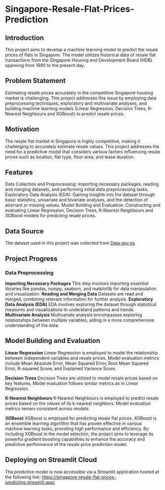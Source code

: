 # Singapore-Resale-Flat-Prices-Prediction

## Introduction
This project aims to develop a machine learning model to predict the resale prices of flats in Singapore. The model utilizes historical data of resale flat transactions from the Singapore Housing and Development Board (HDB) spanning from 1990 to the present day.
## Problem Statement
Estimating resale prices accurately in the competitive Singapore housing market is challenging. This project addresses this issue by employing data preprocessing techniques, exploratory and multivariate analyses, and building machine learning models (Linear Regression, Decision Trees, K-Nearest Neighbours and XGBoost) to predict resale prices.
## Motivation
The resale flat market in Singapore is highly competitive, making it challenging to accurately estimate resale values. This project addresses the need for a predictive model that considers various factors influencing resale prices such as location, flat type, floor area, and lease duration.
## Features
Data Collection and Preprocessing: Importing necessary packages, reading and merging datasets, and performing initial data preprocessing tasks.
Exploratory Data Analysis (EDA): Gaining insights into the dataset through basic statistics, univariate and bivariate analyses, and the detection of aberrant or missing values.
Model Building and Evaluation: Constructing and evaluating Linear Regression, Decision Trees, K-Nearest Neighbours and XGBoost models for predicting resale prices.

## Data Source
The dataset used in this project was collected from [Data.gov.sg](https://beta.data.gov.sg/collections/189/view).

## Project Progress

### Data Preprocessing
**Importing Necessary Packages**
This step involves importing essential libraries like pandas, numpy, seaborn, and matplotlib for data manipulation and visualization.
**Reading and Merging Data**
Datasets are read and merged, combining relevant information for further analysis.
**Exploratory Data Analysis (EDA)**
EDA involves exploring the dataset through statistical measures and visualizations to understand patterns and trends.
**Multivariate Analysis**
Multivariate analysis encompasses exploring relationships between multiple variables, aiding in a more comprehensive understanding of the data.

## Model Building and Evaluation
**Linear Regression**
Linear Regression is employed to model the relationship between independent variables and resale prices. Model evaluation metrics include Mean Absolute Error, Mean Squared Error, Root Mean Squared Error, R-squared Score, and Explained Variance Score.

**Decision Trees**
Decision Trees are utilized to model resale prices based on key features. Model evaluation follows similar metrics as in Linear Regression.

**K-Nearest Neighbours**
K-Nearest Neighbours is employed to predict resale prices based on the values of its k-nearest neighbors. Model evaluation metrics remain consistent across models.

**XGBoost**
XGBoost is employed for predicting resale flat prices. XGBoost is an ensemble learning algorithm that has proven effective in various machine learning tasks, providing high performance and efficiency. By including XGBoost in the model selection, the project aims to leverage its powerful gradient boosting capabilities to enhance the accuracy and predictive performance of the resale price prediction model.

## Deploying on Streamlit Cloud
The predictive model is now accessible via a Streamlit application hosted at the following link: https://singapore-resale-flat-prices-predicting.streamlit.app/
